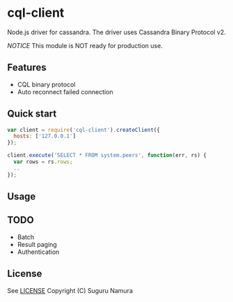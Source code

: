 cql-client
==========

Node.js driver for cassandra. The driver uses Cassandra Binary Protocol v2.

*NOTICE* This module is NOT ready for production use.

Features
----------

- CQL binary protocol
- Auto reconnect failed connection

Quick start
----------

```js
var client = require('cql-client').createClient({
  hosts: ['127.0.0.1']
});

client.execute('SELECT * FROM system.peers', function(err, rs) {
  var rows = rs.rows;
  ..
});
```

Usage
----------

TODO
----------

- Batch
- Result paging
- Authentication

License
----------
See [LICENSE](LICENSE)
Copyright (C) Suguru Namura

[cql-protocol]: <https://github.com/yukim/cql-protocol/>

